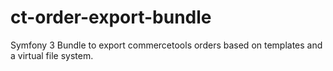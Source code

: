 # ct-order-export-bundle
Symfony 3 Bundle to export commercetools orders based on templates and a virtual file system.
